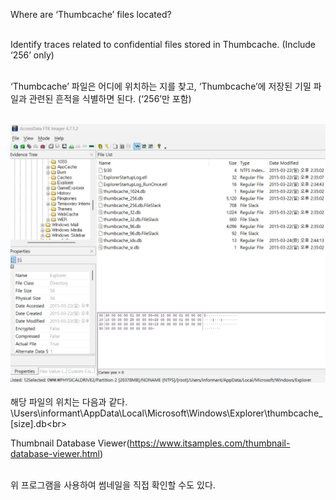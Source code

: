 Where are ‘Thumbcache’ files located?<br><br>

Identify traces related to confidential files stored in Thumbcache.
(Include ‘256’ only)<br><br>

‘Thumbcache’ 파일은 어디에 위치하는 지를 찾고, ‘Thumbcache’에 저장된 기밀 파일과 관련된 흔적을 식별하면 된다. (‘256’만 포함)<br><br>

![alt text](1.png)<br><br>
해당 파일의 위치는 다음과 같다. \Users\informant\AppData\Local\Microsoft\Windows\Explorer\thumbcache\_[size].db\<br><br>

Thumbnail Database Viewer(https://www.itsamples.com/thumbnail-database-viewer.html)<br><br>

위 프로그램을 사용하여 썸네일을 직접 확인할 수도 있다.
